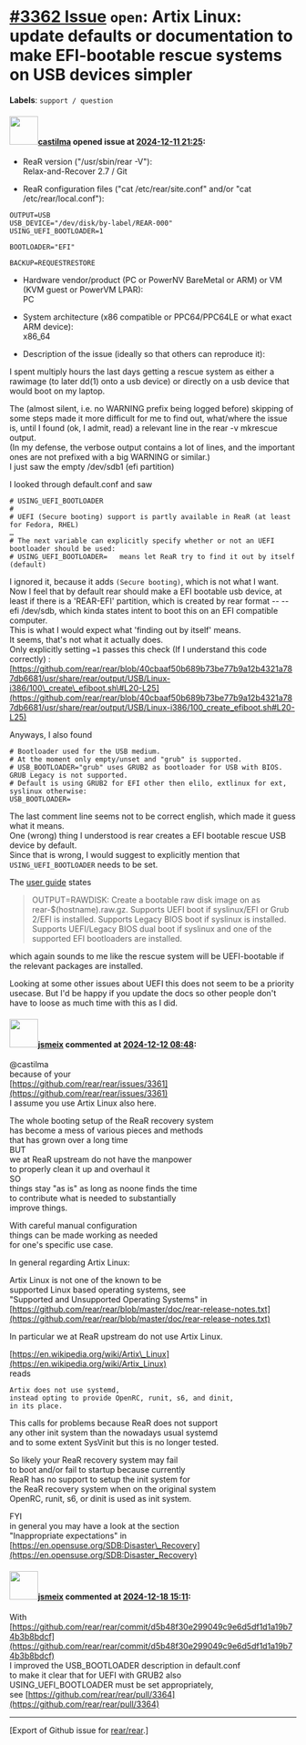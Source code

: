 [\#3362 Issue](https://github.com/rear/rear/issues/3362) `open`: Artix Linux: update defaults or documentation to make EFI-bootable rescue systems on USB devices simpler
=========================================================================================================================================================================

**Labels**: `support / question`

#### <img src="https://avatars.githubusercontent.com/u/17392981?u=b3ed5e11972846e089ecac7aeb7830607cb64b86&v=4" width="50">[castilma](https://github.com/castilma) opened issue at [2024-12-11 21:25](https://github.com/rear/rear/issues/3362):

-   ReaR version ("/usr/sbin/rear -V"):  
    Relax-and-Recover 2.7 / Git

-   ReaR configuration files ("cat /etc/rear/site.conf" and/or "cat
    /etc/rear/local.conf"):

<!-- -->

    OUTPUT=USB
    USB_DEVICE="/dev/disk/by-label/REAR-000"
    USING_UEFI_BOOTLOADER=1

    BOOTLOADER="EFI"

    BACKUP=REQUESTRESTORE

-   Hardware vendor/product (PC or PowerNV BareMetal or ARM) or VM (KVM
    guest or PowerVM LPAR):  
    PC

-   System architecture (x86 compatible or PPC64/PPC64LE or what exact
    ARM device):  
    x86\_64

-   Description of the issue (ideally so that others can reproduce it):

I spent multiply hours the last days getting a rescue system as either a
rawimage (to later dd(1) onto a usb device) or directly on a usb device
that would boot on my laptop.

The (almost silent, i.e. no WARNING prefix being logged before) skipping
of some steps made it more difficult for me to find out, what/where the
issue is, until I found (ok, I admit, read) a relevant line in the rear
-v mkrescue output.  
(In my defense, the verbose output contains a lot of lines, and the
important ones are not prefixed with a big WARNING or similar.)  
I just saw the empty /dev/sdb1 (efi partition)

I looked through default.conf and saw

    # USING_UEFI_BOOTLOADER
    #
    # UEFI (Secure booting) support is partly available in ReaR (at least for Fedora, RHEL)
    …
    # The next variable can explicitly specify whether or not an UEFI bootloader should be used:
    # USING_UEFI_BOOTLOADER=   means let ReaR try to find it out by itself (default)

I ignored it, because it adds `(Secure booting)`, which is not what I
want.  
Now I feel that by default rear should make a EFI bootable usb device,
at least if there is a 'REAR-EFI' partition, which is created by rear
format -- --efi /dev/sdb, which kinda states intent to boot this on an
EFI compatible computer.  
This is what I would expect what 'finding out by itself' means.  
It seems, that's not what it actually does.  
Only explicitly setting `=1` passes this check (If I understand this
code correctly) :  
[https://github.com/rear/rear/blob/40cbaaf50b689b73be77b9a12b4321a787db6681/usr/share/rear/output/USB/Linux-i386/100\_create\_efiboot.sh\#L20-L25](https://github.com/rear/rear/blob/40cbaaf50b689b73be77b9a12b4321a787db6681/usr/share/rear/output/USB/Linux-i386/100_create_efiboot.sh#L20-L25)

Anyways, I also found

    # Bootloader used for the USB medium.
    # At the moment only empty/unset and "grub" is supported.
    # USB_BOOTLOADER="grub" uses GRUB2 as bootloader for USB with BIOS. GRUB Legacy is not supported.
    # Default is using GRUB2 for EFI other then elilo, extlinux for ext, syslinux otherwise:
    USB_BOOTLOADER=

The last comment line seems not to be correct english, which made it
guess what it means.  
One (wrong) thing I understood is rear creates a EFI bootable rescue USB
device by default.  
Since that is wrong, I would suggest to explicitly mention that
`USING_UEFI_BOOTLOADER` needs to be set.

The [user
guide](https://relax-and-recover.org/rear-user-guide/basics/configuration.html)
states

> OUTPUT=RAWDISK: Create a bootable raw disk image on as
> rear-$(hostname).raw.gz. Supports UEFI boot if syslinux/EFI or Grub
> 2/EFI is installed. Supports Legacy BIOS boot if syslinux is
> installed. Supports UEFI/Legacy BIOS dual boot if syslinux and one of
> the supported EFI bootloaders are installed.

which again sounds to me like the rescue system will be UEFI-bootable if
the relevant packages are installed.

Looking at some other issues about UEFI this does not seem to be a
priority usecase. But I'd be happy if you update the docs so other
people don't have to loose as much time with this as I did.

#### <img src="https://avatars.githubusercontent.com/u/1788608?u=925fc54e2ce01551392622446ece427f51e2f0ce&v=4" width="50">[jsmeix](https://github.com/jsmeix) commented at [2024-12-12 08:48](https://github.com/rear/rear/issues/3362#issuecomment-2538226671):

@castilma  
because of your  
[https://github.com/rear/rear/issues/3361](https://github.com/rear/rear/issues/3361)  
I assume you use Artix Linux also here.

The whole booting setup of the ReaR recovery system  
has become a mess of various pieces and methods  
that has grown over a long time  
BUT  
we at ReaR upstream do not have the manpower  
to properly clean it up and overhaul it  
SO  
things stay "as is" as long as noone finds the time  
to contribute what is needed to substantially  
improve things.

With careful manual configuration  
things can be made working as needed  
for one's specific use case.

In general regarding Artix Linux:

Artix Linux is not one of the known to be  
supported Linux based operating systems, see  
"Supported and Unsupported Operating Systems" in  
[https://github.com/rear/rear/blob/master/doc/rear-release-notes.txt](https://github.com/rear/rear/blob/master/doc/rear-release-notes.txt)

In particular we at ReaR upstream do not use Artix Linux.

[https://en.wikipedia.org/wiki/Artix\_Linux](https://en.wikipedia.org/wiki/Artix_Linux)  
reads

    Artix does not use systemd,
    instead opting to provide OpenRC, runit, s6, and dinit,
    in its place.

This calls for problems because ReaR does not support  
any other init system than the nowadays usual systemd  
and to some extent SysVinit but this is no longer tested.

So likely your ReaR recovery system may fail  
to boot and/or fail to startup because currently  
ReaR has no support to setup the init system for  
the ReaR recovery system when on the original system  
OpenRC, runit, s6, or dinit is used as init system.

FYI  
in general you may have a look at the section  
"Inappropriate expectations" in  
[https://en.opensuse.org/SDB:Disaster\_Recovery](https://en.opensuse.org/SDB:Disaster_Recovery)

#### <img src="https://avatars.githubusercontent.com/u/1788608?u=925fc54e2ce01551392622446ece427f51e2f0ce&v=4" width="50">[jsmeix](https://github.com/jsmeix) commented at [2024-12-18 15:11](https://github.com/rear/rear/issues/3362#issuecomment-2551578631):

With  
[https://github.com/rear/rear/commit/d5b48f30e299049c9e6d5df1d1a19b74b3b8bdcf](https://github.com/rear/rear/commit/d5b48f30e299049c9e6d5df1d1a19b74b3b8bdcf)  
I improved the USB\_BOOTLOADER description in default.conf  
to make it clear that for UEFI with GRUB2 also  
USING\_UEFI\_BOOTLOADER must be set appropriately,  
see
[https://github.com/rear/rear/pull/3364](https://github.com/rear/rear/pull/3364)

------------------------------------------------------------------------

\[Export of Github issue for
[rear/rear](https://github.com/rear/rear).\]

